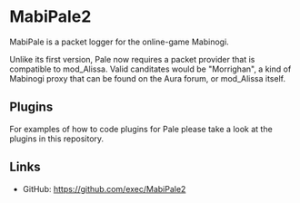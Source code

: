 MabiPale2
==============================

MabiPale is a packet logger for the online-game Mabinogi.

Unlike its first version, Pale now requires a packet provider that is
compatible to mod_Alissa. Valid canditates would be "Morrighan", a kind of
Mabinogi proxy that can be found on the Aura forum, or mod_Alissa itself.

Plugins
------------------------------

For examples of how to code plugins for Pale please take a look at the plugins
in this repository.

Links
------------------------------
* GitHub: https://github.com/exec/MabiPale2
